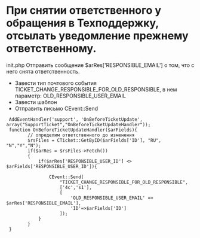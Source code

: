 # При снятии ответственного у обращения в Техподдержку, отсылать уведомление прежнему ответственному.
init.php
Отправить сообщение $arRes['RESPONSIBLE_EMAIL'] о том, что с него снята ответственность.
* Завести тип почтового события TICKET_CHANGE_RESPONSIBLE_FOR_OLD_RESPONSIBLE, в нем параметр: OLD_RESPONSIBLE_USER_EMAIL
* Завести шаблон
* Отправить письмо CEvent::Send

```
 AddEventHandler('support', 'OnBeforeTicketUpdate', array("SupportTicket","OnBeforeTicketUpdateHandler"));
 function OnBeforeTicketUpdateHandler($arFields){
        // определим ответственного до изменения
        $rsFiles = CTicket::GetByID($arFields['ID'], "RU", "N","Y","N");
        if($arRes = $rsFiles->Fetch())
        {
            if($arRes['RESPONSIBLE_USER_ID'] <> $arFields['RESPONSIBLE_USER_ID']){

                CEvent::Send(
                    "TICKET_CHANGE_RESPONSIBLE_FOR_OLD_RESPONSIBLE",
                    ['4c','s1'],
                    [
                        'OLD_RESPONSIBLE_USER_EMAIL' => $arRes['RESPONSIBLE_EMAIL'],
                        'ID'=>$arFields['ID']
                    ]);
            }
        }
 }
 
```
